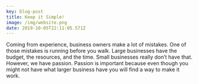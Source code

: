 ```yaml
---
key: blog-post
title: Keep it Simple!
image: /img/website.png
date: 2019-10-05T22:11:05.571Z
---
```



Coming from experience, business owners make a lot of mistakes. One of those mistakes is running before you walk. Large businesses have the budget, the resources, and the time. Small businesses really don’t have that. However, we have passion. Passion is important because even though you might not have what larger business have you will find a way to make it work.
